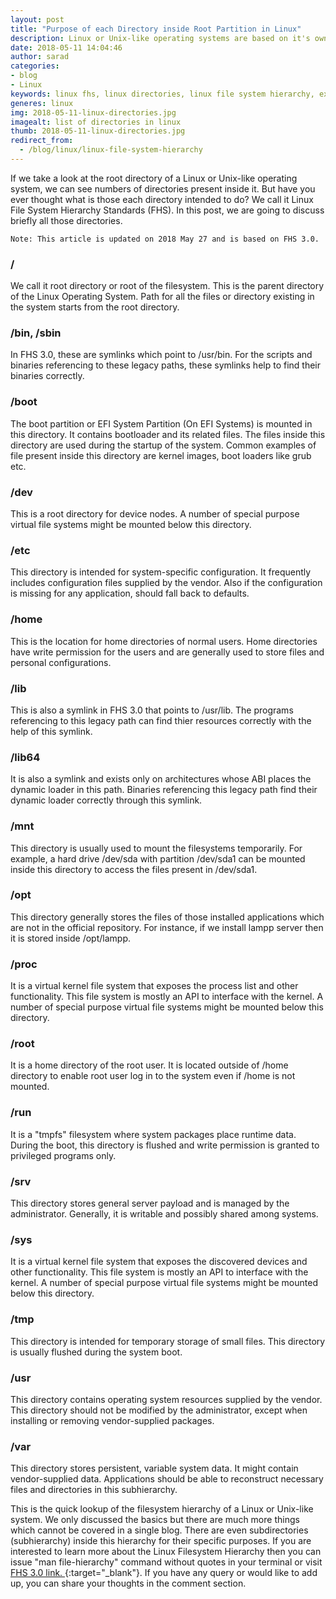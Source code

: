 ```yaml
---
layout: post
title: "Purpose of each Directory inside Root Partition in Linux"
description: Linux or Unix-like operating systems are based on it's own Filesystem Hierarchy Standards (FHS). Each directory has it's own purpose. This article will talk about the purpose of these directories.
date: 2018-05-11 14:04:46
author: sarad
categories:
- blog
- Linux
keywords: linux fhs, linux directories, linux file system hierarchy, explain linux file system, linux file system hierarchy diagram, home linux, file system hierarchy in linux
generes: linux
img: 2018-05-11-linux-directories.jpg
imagealt: list of directories in linux
thumb: 2018-05-11-linux-directories.jpg
redirect_from:
  - /blog/linux/linux-file-system-hierarchy
---
```


If we take a look at the root directory of a Linux or Unix-like operating system, we can see numbers of directories present inside it. But have you ever thought what is those each directory intended to do? We call it Linux File System Hierarchy Standards (FHS). In this post, <!--more--> we are going to discuss briefly all those directories.

    Note: This article is updated on 2018 May 27 and is based on FHS 3.0.

### /
We call it root directory or root of the filesystem. This is the parent directory of the Linux Operating System. Path for all the files or directory existing in the system starts from the root directory.

### /bin, /sbin
In FHS 3.0, these are symlinks which point to /usr/bin. For the scripts and binaries referencing to these legacy paths, these symlinks help to find their binaries correctly.

### /boot
The boot partition or EFI System Partition (On EFI Systems) is mounted in this directory. It contains bootloader and its related files. The files inside this directory are used during the startup of the system. Common examples of file present inside this directory are kernel images, boot loaders like grub etc.

### /dev
This is a root directory for device nodes. A number of special purpose virtual file systems might be mounted below this directory.

### /etc
This directory is intended for system-specific configuration. It frequently includes configuration files supplied by the vendor. Also if the configuration is missing for any application, should fall back to defaults.

### /home
This is the location for home directories of normal users. Home directories have write permission for the users and are generally used to store files and personal configurations.

### /lib
This is also a symlink in FHS 3.0 that points to /usr/lib. The programs referencing to this legacy path can find thier resources correctly with the help of this symlink.

### /lib64
It is also a symlink and exists only on architectures whose ABI places the dynamic loader in this path. Binaries referencing this legacy path find their dynamic loader correctly through this symlink.

### /mnt
This directory is usually used to mount the filesystems temporarily. For example, a hard drive /dev/sda with partition /dev/sda1 can be mounted inside this directory to access the files present in /dev/sda1.

### /opt
This directory generally stores the files of those installed applications which are not in the official repository. For instance, if we install lampp server then it is stored inside /opt/lampp.

### /proc
It is a virtual kernel file system that exposes the process list and other functionality. This file system is mostly an API to interface with the kernel. A number of special purpose virtual file systems might be mounted below this directory.

### /root
It is a home directory of the root user. It is located outside of /home directory to enable root user log in to the system even if /home is not mounted.

### /run
It is a "tmpfs" filesystem where system packages place runtime data. During the boot, this directory is flushed and write permission is granted to privileged programs only.

### /srv
This directory stores general server payload and is managed by the administrator. Generally, it is writable and possibly shared among systems.

### /sys
It is a virtual kernel file system that exposes the discovered devices and other functionality. This file system is mostly an API to interface with the kernel. A number of special purpose virtual file systems might be mounted below this directory.

### /tmp
This directory is intended for temporary storage of small files. This directory is usually flushed during the system boot.

### /usr
This directory contains operating system resources supplied by the vendor. This directory should not be modified by the administrator, except when installing or removing vendor-supplied packages.

### /var
This directory stores persistent, variable system data. It might contain vendor-supplied data. Applications should be able to reconstruct necessary files and directories in this subhierarchy.

This is the quick lookup of the filesystem hierarchy of a Linux or Unix-like system. We only discussed the basics but there are much more things which cannot be covered in a single blog. There are even subdirectories (subhierarchy) inside this hierarchy for their specific purposes. If you are interested to learn more about the Linux Filesystem Hierarchy then you can issue "man file-hierarchy" command without quotes in your terminal or visit [FHS 3.0 link. <i class="fa fa-external-link" aria-hidden="true"></i>](http://refspecs.linuxfoundation.org/FHS_3.0/fhs-3.0.html){:target="_blank"}. If you have any query or would like to add up, you can share your thoughts in the comment section.